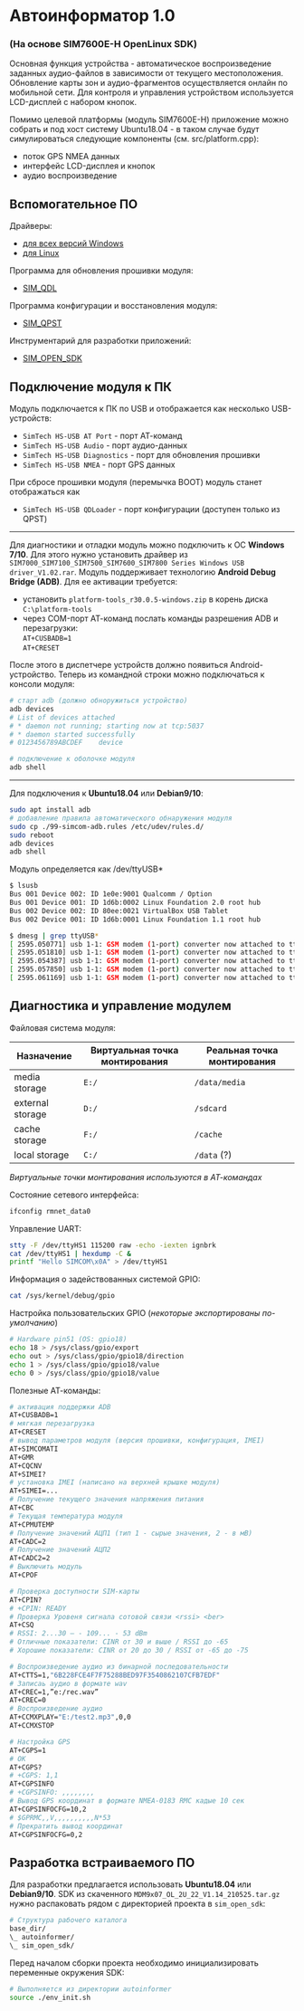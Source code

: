 # __Автоинформатор 1.0__
### (На основе SIM7600E-H OpenLinux SDK)

Основная функция устройства - автоматическое воспроизведение заданных аудио-файлов в зависимости от текущего местоположения. Обновление карты зон и аудио-фрагментов осуществляется онлайн по мобильной сети. Для контроля и управления устройством используется LCD-дисплей с набором кнопок.

Помимо целевой платформы (модуль SIM7600E-H) приложение можно собрать и под хост систему Ubuntu18.04 - в таком случае будут симулироваться следующие компоненты (см. src/platform.cpp):

* поток GPS NMEA данных
* интерфейс LCD-дисплея и кнопок 
* аудио воспроизведение

## Вспомогательное ПО

Драйверы:  

* [для всех версий Windows][win_driver]
* [для Linux][linux_driver]

Программа для обновления прошивки модуля:

* [SIM_QDL][sim_qdl]

Программа конфигурации и восстановления модуля:

* [SIM_QPST][sim_qpst]

Инструментарий для разработки приложений:

* [SIM_OPEN_SDK][open_sdk]

## Подключение модуля к ПК

Модуль подключается к ПК по USB и отображается как несколько USB-устройств:

* `SimTech HS-USB AT Port` - порт АТ-команд
* `SimTech HS-USB Audio`   - порт аудио-данных
* `SimTech HS-USB Diagnostics` - порт для обновления прошивки
* `SimTech HS-USB NMEA` - порт GPS данных

При сбросе прошивки модуля (перемычка BOOT) модуль станет отображаться как

* `SimTech HS-USB QDLoader` - порт конфигурации (доступен только из QPST)

---

Для диагностики и отладки модуль можно подключить к ОС __Windows 7/10__. Для этого нужно установить драйвер из `SIM7000_SIM7100_SIM7500_SIM7600_SIM7800 Series Windows USB driver_V1.02.rar`. Модуль поддерживает технологию __Android Debug Bridge (ADB)__. Для ее активации требуется: 

* установить `platform-tools_r30.0.5-windows.zip` в корень диска `C:\platform-tools`  
* через COM-порт АТ-команд послать команды разрешения ADB и перезагрузки:  
 `AT+CUSBADB=1`  
 `AT+CRESET`  
 
 После этого в диспетчере устройств должно появиться Android-устройство. Теперь из командной строки можно подключаться к консоли модуля:  
 
```sh
# старт adb (должно обноружиться устройство)
adb devices
# List of devices attached
# * daemon not running; starting now at tcp:5037
# * daemon started successfully
# 0123456789ABCDEF    device

# подключение к оболочке модуля
adb shell
```

---

Для подключения к __Ubuntu18.04__ или __Debian9/10__:  

```sh
sudo apt install adb
# добавление правила автоматического обнаружения модуля
sudo cp ./99-simcom-adb.rules /etc/udev/rules.d/
sudo reboot
adb devices
adb shell
```

Модуль определяется как /dev/ttyUSB*
```sh
$ lsusb
Bus 001 Device 002: ID 1e0e:9001 Qualcomm / Option 
Bus 001 Device 001: ID 1d6b:0002 Linux Foundation 2.0 root hub
Bus 002 Device 002: ID 80ee:0021 VirtualBox USB Tablet
Bus 002 Device 001: ID 1d6b:0001 Linux Foundation 1.1 root hub

$ dmesg | grep ttyUSB*
[ 2595.050771] usb 1-1: GSM modem (1-port) converter now attached to ttyUSB0
[ 2595.051810] usb 1-1: GSM modem (1-port) converter now attached to ttyUSB1
[ 2595.054387] usb 1-1: GSM modem (1-port) converter now attached to ttyUSB2
[ 2595.057850] usb 1-1: GSM modem (1-port) converter now attached to ttyUSB3
[ 2595.061169] usb 1-1: GSM modem (1-port) converter now attached to ttyUSB4
```

## Диагностика и управление модулем

Файловая система модуля: 

| Назначение | Виртуальная точка монтирования | Реальная точка монтирования |
|--|--|--|
|media storage   | `E:/` | `/data/media`|
|external storage| `D:/` |   `/sdcard`  |
|cache storage   | `F:/` |   `/cache`   |
|local storage   | `C:/` |   `/data` (?)|

_Виртуальные точки монтирования используются в АТ-командах_

Состояние сетевого интерфейса:
```sh
ifconfig rmnet_data0
```

Управление UART:
```sh
stty -F /dev/ttyHS1 115200 raw -echo -iexten ignbrk
cat /dev/ttyHS1 | hexdump -C &
printf "Hello SIMCOM\x0A" > /dev/ttyHS1
```

Информация о задействованных системой GPIO:
```sh
cat /sys/kernel/debug/gpio
```

Настройка пользовательских GPIO (_некоторые экспортированы по-умолчанию_)
```sh
# Hardware pin51 (OS: gpio18)
echo 18 > /sys/class/gpio/export
echo out > /sys/class/gpio/gpio18/direction
echo 1 > /sys/class/gpio/gpio18/value
echo 0 > /sys/class/gpio/gpio18/value
```

Полезные АТ-команды:
```sh
# активация поддержки ADB
AT+CUSBADB=1
# мягкая перезагрузка
AT+CRESET
# вывод параметров модуля (версия прошивки, конфигурация, IMEI)
AT+SIMCOMATI
AT+GMR
AT+CQCNV
AT+SIMEI?
# установка IMEI (написано на верхней крышке модуля)
AT+SIMEI=...
# Получение текущего значения напряжения питания
AT+CBC
# Текущая температура модуля
AT+CPMUTEMP
# Получение значений АЦП1 (тип 1 - сырые значения, 2 - в мВ)
AT+CADC=2
# Получение значений АЦП2
AT+CADC2=2
# Выключить модуль
AT+CPOF

# Проверка доступности SIM-карты
AT+CPIN?
# +CPIN: READY
# Проверка Уровеня сигнала сотовой связи <rssi> <ber>
AT+CSQ
# RSSI: 2...30 – - 109... - 53 dBm
# Отличные показатели: CINR от 30 и выше / RSSI до -65
# Хорошие показатели: CINR от 20 до 30 / RSSI от -65 до -75

# Воспроизведение аудио из бинарной последовательности
AT+CTTS=1,"6B228FCE4F7F75288BED97F3540862107CFB7EDF"
# Записаь аудио в формате wav
AT+CREC=1,”e:/rec.wav”
AT+CREC=0
# Воспроизведение аудио
AT+CCMXPLAY="E:/test2.mp3",0,0
AT+CCMXSTOP

# Настройка GPS
AT+CGPS=1
# OK
AT+CGPS?
# +CGPS: 1,1
AT+CGPSINFO                                                                     
# +CGPSINFO: ,,,,,,,,
# Вывод GPS координат в формате NMEA-0183 RMC кадые 10 сек
AT+CGPSINFOCFG=10,2
# $GPRMC,,V,,,,,,,,,,N*53
# Прекратить вывод координат
AT+CGPSINFOCFG=0,2

```

## Разработка встраиваемого ПО
Для разработки предлагается использовать __Ubuntu18.04__ или __Debian9/10__.
SDK из скаченного `MDM9x07_OL_2U_22_V1.14_210525.tar.gz` нужно распаковать рядом с директорией проекта в `sim_open_sdk`:

```sh
# Структура рабочего каталога
base_dir/
\_ autoinformer/
\_ sim_open_sdk/
```

Перед началом сборки проекта необходимо инициализировать переменные окружения SDK:

```sh
# Выполняется из директории autoinformer
source ./env_init.sh
```




[win_driver]: https://goo.gl/jK5KS4 "win_driver"
[linux_driver]: https://goo.gl/g7qr5w "linux_driver"
[sim_qdl]: https://drive.google.com/file/d/1t4O6gTTZkQGW6CEIo9JCpMjjQwqoZaTL/view "QDL v1.66"
[sim_qpst]: https://drive.google.com/file/d/1K5DxiYI6Ah3ygFKLkLt_xe-94qXrWEeB/view "QPST v2.7"
[open_sdk]: https://drive.google.com/drive/folders/1rhtenK5DoPCR-x09FrPCWT3WQtmrcy5L "OpenLinux SDK v1.14"




